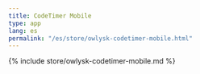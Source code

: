 ```yaml
---
title: CodeTimer Mobile
type: app
lang: es
permalink: "/es/store/owlysk-codetimer-mobile.html"
---
```


{% include store/owlysk-codetimer-mobile.md %}
